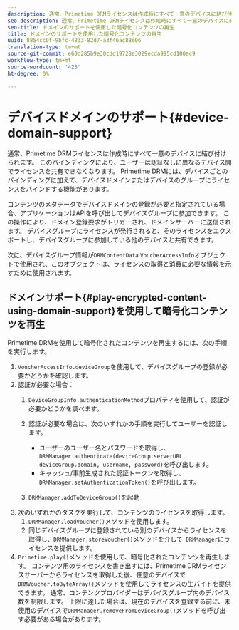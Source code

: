 ```yaml
---
description: 通常、Primetime DRMライセンスは作成時にすべて一意のデバイスに結び付けられます。 このバインディングにより、ユーザーは認証なしに異なるデバイス間でライセンスを共有できなくなります。 Primetime DRMには、デバイスごとのバインディングに加えて、デバイスドメインまたはデバイスのグループにライセンスをバインドする機能があります。
seo-description: 通常、Primetime DRMライセンスは作成時にすべて一意のデバイスに結び付けられます。 このバインディングにより、ユーザーは認証なしに異なるデバイス間でライセンスを共有できなくなります。 Primetime DRMには、デバイスごとのバインディングに加えて、デバイスドメインまたはデバイスのグループにライセンスをバインドする機能があります。
seo-title: ドメインのサポートを使用した暗号化コンテンツの再生
title: ドメインのサポートを使用した暗号化コンテンツの再生
uuid: 8854cc0f-9bfc-4833-82d7-a3f46ac88e06
translation-type: tm+mt
source-git-commit: e60d285b9e30cdd19728e3029ecda995cd100ac9
workflow-type: tm+mt
source-wordcount: '423'
ht-degree: 0%

---
```



# デバイスドメインのサポート{#device-domain-support}

通常、Primetime DRMライセンスは作成時にすべて一意のデバイスに結び付けられます。 このバインディングにより、ユーザーは認証なしに異なるデバイス間でライセンスを共有できなくなります。 Primetime DRMには、デバイスごとのバインディングに加えて、デバイスドメインまたはデバイスのグループにライセンスをバインドする機能があります。

コンテンツのメタデータでデバイスドメインの登録が必要と指定されている場合、アプリケーションはAPIを呼び出してデバイスグループに参加できます。 この操作により、ドメイン登録要求がトリガーされ、ドメインサーバーに送信されます。 デバイスグループにライセンスが発行されると、そのライセンスをエクスポートし、デバイスグループに参加している他のデバイスと共有できます。

次に、デバイスグループ情報が`DRMContentData` `VoucherAccessInfo`オブジェクトで使用され、このオブジェクトは、ライセンスの取得と消費に必要な情報を示すために使用されます。

## ドメインサポート{#play-encrypted-content-using-domain-support}を使用して暗号化コンテンツを再生

Primetime DRMを使用して暗号化されたコンテンツを再生するには、次の手順を実行します。

1. `VoucherAccessInfo.deviceGroup`を使用して、デバイスグループの登録が必要かどうかを確認します。
1. 認証が必要な場合：
   1. `DeviceGroupInfo.authenticationMethod`プロパティを使用して、認証が必要かどうかを調べます。
   1. 認証が必要な場合は、次のいずれかの手順を実行してユーザーを認証します。

      * ユーザーのユーザー名とパスワードを取得し、`DRMManager.authenticate(deviceGroup.serverURL, deviceGroup.domain, username, password)`を呼び出します。
      * キャッシュ/事前生成された認証トークンを取得し、`DRMManager.setAuthenticationToken()`を呼び出します。
   1. `DRMManager.addToDeviceGroup()`を起動
1. 次のいずれかのタスクを実行して、コンテンツのライセンスを取得します。
   1. `DRMManager.loadVoucher()`メソッドを使用します。
   1. 同じデバイスグループに登録されている別のデバイスからライセンスを取得し、`DRMManager.storeVoucher()`メソッドを介して` DRMManager`にライセンスを提供します。
1. `Primetime.play()`メソッドを使用して、暗号化されたコンテンツを再生します。
コンテンツ用のライセンスを書き出すには、Primetime DRMライセンスサーバーからライセンスを取得した後、任意のデバイスで`DRMVoucher.toByteArray()`メソッドを使用してライセンスの生バイトを提供できます。 通常、コンテンツプロバイダーはデバイスグループ内のデバイス数を制限します。 上限に達した場合は、現在のデバイスを登録する前に、未使用のデバイスで`DRMManager.removeFromDeviceGroup()`メソッドを呼び出す必要がある場合があります。